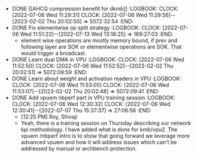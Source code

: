 - DONE [[AHCQ compression benefit for dkmb]]
  :LOGBOOK:
  CLOCK: [2022-07-06 Wed 11:29:31]
  CLOCK: [2022-07-06 Wed 11:29:56]--[2023-02-02 Thu 20:02:50] =>  5072:32:54
  :END:
- DONE Fix elementwise op split strategy
  :LOGBOOK:
  CLOCK: [2022-07-06 Wed 11:51:22]--[2022-07-13 Wed 13:18:25] =>  169:27:03
  :END:
	- element wise operations are mostly memory bound, if prev and following layer are SOK or elementwise operations are SOK. That would trigger a broadcast.
- DONE Learn dual DMA in VPU
  :LOGBOOK:
  CLOCK: [2022-07-06 Wed 11:52:50]
  CLOCK: [2022-07-06 Wed 11:52:52]--[2023-02-02 Thu 20:02:51] =>  5072:09:59
  :END:
- DONE Learn about weight and activation readers in VPU
  :LOGBOOK:
  CLOCK: [2022-07-06 Wed 11:53:05]
  CLOCK: [2022-07-06 Wed 11:53:07]--[2023-02-02 Thu 20:02:48] =>  5072:09:41
  :END:
- DONE Add vpuem nbperf part in VPU training session
  :LOGBOOK:
  CLOCK: [2022-07-06 Wed 12:30:32]
  CLOCK: [2022-07-06 Wed 12:30:41]--[2022-07-07 Thu 15:37:37] =>  27:06:56
  :END:
	- [12:25 PM] Roy, Shivaji
	- Yeah,  there is a training session on Thursday describing our network kpi methodology. I have added what is done for kmb/vpu2. The vpuem /nbperf intro is to show that going forward we  leverage more advanced vpuem and how it will address issues which can't be addressed by manual or archbench protection.